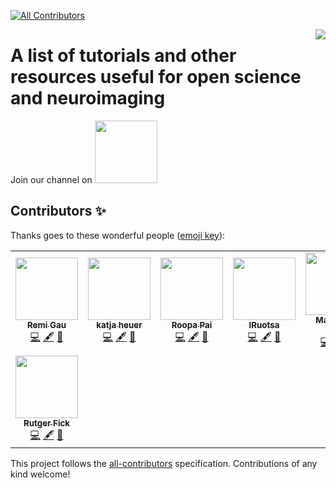 <!--![shiba love MRI scanner](https://raw.githubusercontent.com/learn-neuroimaging/tutorials-and-resources/master/img/dogeLoveScanner_600x400.gif)-->
<!-- ALL-CONTRIBUTORS-BADGE:START - Do not remove or modify this section -->
[![All Contributors](https://img.shields.io/badge/all_contributors-8-orange.svg?style=flat-square)](#contributors-)
<!-- ALL-CONTRIBUTORS-BADGE:END -->
<img src="https://user-images.githubusercontent.com/6297454/47931389-f6cc1800-dece-11e8-9169-0477c9400733.gif" style="float:right" />

# A list of tutorials and other resources useful for open science and neuroimaging

Join our channel on  <a href="https://mattermost.brainhack.org/brainhack/channels/tutorial-and-resources" target="_blank"><img src="http://www.mattermost.org/wp-content/uploads/2016/03/logoHorizontal.png" width=100px /></a>

## Contributors ✨

Thanks goes to these wonderful people ([emoji key](https://allcontributors.org/docs/en/emoji-key)):

<!-- ALL-CONTRIBUTORS-LIST:START - Do not remove or modify this section -->
<!-- prettier-ignore-start -->
<!-- markdownlint-disable -->
<table>
  <tr>
    <td align="center"><a href="https://remi-gau.github.io/"><img src="https://avatars3.githubusercontent.com/u/6961185?v=4" width="100px;" alt=""/><br /><sub><b>Remi Gau</b></sub></a><br /><a href="https://github.com/learn-neuroimaging/tutorials-and-resources/commits?author=Remi-Gau" title="Code">💻</a> <a href="#content-Remi-Gau" title="Content">🖋</a> <a href="#ideas-Remi-Gau" title="Ideas, Planning, & Feedback">🤔</a></td>
    <td align="center"><a href="https://katjaq.github.io/graphy/"><img src="https://avatars3.githubusercontent.com/u/6297454?v=4" width="100px;" alt=""/><br /><sub><b>katja heuer</b></sub></a><br /><a href="https://github.com/learn-neuroimaging/tutorials-and-resources/commits?author=katjaq" title="Code">💻</a> <a href="#content-katjaq" title="Content">🖋</a> <a href="#ideas-katjaq" title="Ideas, Planning, & Feedback">🤔</a></td>
    <td align="center"><a href="https://www.linkedin.com/in/roopa-pai/"><img src="https://avatars2.githubusercontent.com/u/33023134?v=4" width="100px;" alt=""/><br /><sub><b>Roopa Pai</b></sub></a><br /><a href="https://github.com/learn-neuroimaging/tutorials-and-resources/commits?author=roopa-pai" title="Code">💻</a> <a href="#content-roopa-pai" title="Content">🖋</a> <a href="#ideas-roopa-pai" title="Ideas, Planning, & Feedback">🤔</a></td>
    <td align="center"><a href="https://github.com/IRuotsa"><img src="https://avatars1.githubusercontent.com/u/47354027?v=4" width="100px;" alt=""/><br /><sub><b>IRuotsa</b></sub></a><br /><a href="https://github.com/learn-neuroimaging/tutorials-and-resources/commits?author=IRuotsa" title="Code">💻</a> <a href="#content-IRuotsa" title="Content">🖋</a> <a href="#ideas-IRuotsa" title="Ideas, Planning, & Feedback">🤔</a></td>
    <td align="center"><a href="http://martinagvilas.github.io"><img src="https://avatars2.githubusercontent.com/u/37339384?v=4" width="100px;" alt=""/><br /><sub><b>Martina G. Vilas</b></sub></a><br /><a href="https://github.com/learn-neuroimaging/tutorials-and-resources/commits?author=martinagvilas" title="Code">💻</a> <a href="#content-martinagvilas" title="Content">🖋</a> <a href="#ideas-martinagvilas" title="Ideas, Planning, & Feedback">🤔</a></td>
    <td align="center"><a href="https://twitter.com/complexbrains"><img src="https://avatars1.githubusercontent.com/u/45263281?v=4" width="100px;" alt=""/><br /><sub><b>Isil Bilgin</b></sub></a><br /><a href="https://github.com/learn-neuroimaging/tutorials-and-resources/commits?author=complexbrains" title="Code">💻</a> <a href="#content-complexbrains" title="Content">🖋</a> <a href="#ideas-complexbrains" title="Ideas, Planning, & Feedback">🤔</a></td>
    <td align="center"><a href="http://alexandre-routier.com/"><img src="https://avatars3.githubusercontent.com/u/24808663?v=4" width="100px;" alt=""/><br /><sub><b>Alexandre Routier</b></sub></a><br /><a href="https://github.com/learn-neuroimaging/tutorials-and-resources/commits?author=alexandreroutier" title="Code">💻</a> <a href="#content-alexandreroutier" title="Content">🖋</a> <a href="#ideas-alexandreroutier" title="Ideas, Planning, & Feedback">🤔</a></td>
  </tr>
  <tr>
    <td align="center"><a href="http://linkedin.com/in/rutgerfick"><img src="https://avatars2.githubusercontent.com/u/9418732?v=4" width="100px;" alt=""/><br /><sub><b>Rutger Fick</b></sub></a><br /><a href="https://github.com/learn-neuroimaging/tutorials-and-resources/commits?author=rutgerfick" title="Code">💻</a> <a href="#content-rutgerfick" title="Content">🖋</a> <a href="#ideas-rutgerfick" title="Ideas, Planning, & Feedback">🤔</a></td>
  </tr>
</table>

<!-- markdownlint-enable -->
<!-- prettier-ignore-end -->
<!-- ALL-CONTRIBUTORS-LIST:END -->

This project follows the [all-contributors](https://github.com/all-contributors/all-contributors) specification. Contributions of any kind welcome!